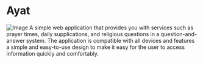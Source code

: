 # Ayat
![Image](https://github.com/user-attachments/assets/77e9bc0c-173e-4eee-8d43-0ea4e8605924)
A simple web application that provides you with services such as prayer times, daily supplications, and religious questions in a question-and-answer system. The application is compatible with all devices and features a simple and easy-to-use design to make it easy for the user to access information quickly and comfortably.
